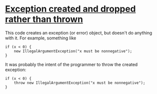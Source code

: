 # [Exception created and dropped rather than thrown](https://spotbugs.readthedocs.io/en/latest/bugDescriptions.html#RV_EXCEPTION_NOT_THROWN)

 This code creates an exception (or error) object, but doesn't do anything with it. For example,
something like 

    if (x < 0) {
        new IllegalArgumentException("x must be nonnegative");
    }

It was probably the intent of the programmer to throw the created exception:

    if (x < 0) {
        throw new IllegalArgumentException("x must be nonnegative");
    }
